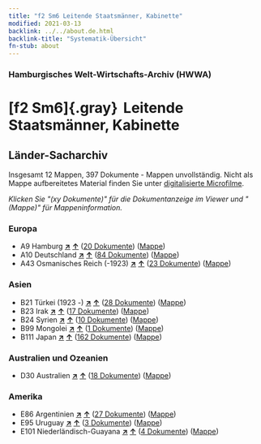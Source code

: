 ```yaml
---
title: "f2 Sm6 Leitende Staatsmänner, Kabinette"
modified: 2021-03-13
backlink: ../../about.de.html
backlink-title: "Systematik-Übersicht"
fn-stub: about
---
```


### Hamburgisches Welt-Wirtschafts-Archiv (HWWA)

# [f2 Sm6]{.gray}&#8201; Leitende Staatsmänner, Kabinette&#160; 







## Länder-Sacharchiv




Insgesamt 12 Mappen, 397 Dokumente - Mappen unvollständig.
Nicht als Mappe aufbereitetes Material finden Sie unter [digitalisierte Microfilme](/film/h1_sh.de.html).

_Klicken Sie "(xy Dokumente)" für die Dokumentanzeige im Viewer und "(Mappe)" für Mappeninformation._




### Europa

- A9 Hamburg [**&nearr;**](../../../geo/i/140905/about.de.html "Hamburg (alle Mappen)") [**&uarr;**](../../../geo/about.de.html#A9 "Ländersystematik") (<a href="https://pm20.zbw.eu/iiifview/folder/sh/140905,144292" title="über: Hamburg : Leitende Staatsmänner, Kabinette" target="_blank">20 Dokumente</a>) ([Mappe](../../../../folder/sh/1409xx/140905/1442xx/144292/about.de.html))
- A10 Deutschland [**&nearr;**](../../../geo/i/126128/about.de.html "Deutschland (alle Mappen)") [**&uarr;**](../../../geo/about.de.html#A10 "Ländersystematik") (<a href="https://pm20.zbw.eu/iiifview/folder/sh/126128,144292" title="über: Deutschland : Leitende Staatsmänner, Kabinette" target="_blank">84 Dokumente</a>) ([Mappe](../../../../folder/sh/1261xx/126128/1442xx/144292/about.de.html))
- A43 Osmanisches Reich (-1923) [**&nearr;**](../../../geo/i/141034/about.de.html "Osmanisches Reich (-1923) (alle Mappen)") [**&uarr;**](../../../geo/about.de.html#A43 "Ländersystematik") (<a href="https://pm20.zbw.eu/iiifview/folder/sh/141034,144292" title="über: Osmanisches Reich (-1923) : Leitende Staatsmänner, Kabinette" target="_blank">23 Dokumente</a>) ([Mappe](../../../../folder/sh/1410xx/141034/1442xx/144292/about.de.html))

### Asien

- B21 Türkei (1923 -) [**&nearr;**](../../../geo/i/141111/about.de.html "Türkei (1923 -) (alle Mappen)") [**&uarr;**](../../../geo/about.de.html#B21 "Ländersystematik") (<a href="https://pm20.zbw.eu/iiifview/folder/sh/141111,144292" title="über: Türkei (1923 -) : Leitende Staatsmänner, Kabinette" target="_blank">28 Dokumente</a>) ([Mappe](../../../../folder/sh/1411xx/141111/1442xx/144292/about.de.html))
- B23 Irak [**&nearr;**](../../../geo/i/141113/about.de.html "Irak (alle Mappen)") [**&uarr;**](../../../geo/about.de.html#B23 "Ländersystematik") (<a href="https://pm20.zbw.eu/iiifview/folder/sh/141113,144292" title="über: Irak : Leitende Staatsmänner, Kabinette" target="_blank">17 Dokumente</a>) ([Mappe](../../../../folder/sh/1411xx/141113/1442xx/144292/about.de.html))
- B24 Syrien [**&nearr;**](../../../geo/i/141114/about.de.html "Syrien (alle Mappen)") [**&uarr;**](../../../geo/about.de.html#B24 "Ländersystematik") (<a href="https://pm20.zbw.eu/iiifview/folder/sh/141114,144292" title="über: Syrien : Leitende Staatsmänner, Kabinette" target="_blank">10 Dokumente</a>) ([Mappe](../../../../folder/sh/1411xx/141114/1442xx/144292/about.de.html))
- B99 Mongolei [**&nearr;**](../../../geo/i/141261/about.de.html "Mongolei (alle Mappen)") [**&uarr;**](../../../geo/about.de.html#B99 "Ländersystematik") (<a href="https://pm20.zbw.eu/iiifview/folder/sh/141261,144292" title="über: Mongolei : Leitende Staatsmänner, Kabinette" target="_blank">1 Dokumente</a>) ([Mappe](../../../../folder/sh/1412xx/141261/1442xx/144292/about.de.html))
- B111 Japan [**&nearr;**](../../../geo/i/141272/about.de.html "Japan (alle Mappen)") [**&uarr;**](../../../geo/about.de.html#B111 "Ländersystematik") (<a href="https://pm20.zbw.eu/iiifview/folder/sh/141272,144292" title="über: Japan : Leitende Staatsmänner, Kabinette" target="_blank">162 Dokumente</a>) ([Mappe](../../../../folder/sh/1412xx/141272/1442xx/144292/about.de.html))

### Australien und Ozeanien

- D30 Australien [**&nearr;**](../../../geo/i/141621/about.de.html "Australien (alle Mappen)") [**&uarr;**](../../../geo/about.de.html#D30 "Ländersystematik") (<a href="https://pm20.zbw.eu/iiifview/folder/sh/141621,144292" title="über: Australien : Leitende Staatsmänner, Kabinette" target="_blank">18 Dokumente</a>) ([Mappe](../../../../folder/sh/1416xx/141621/1442xx/144292/about.de.html))

### Amerika

- E86 Argentinien [**&nearr;**](../../../geo/i/141692/about.de.html "Argentinien (alle Mappen)") [**&uarr;**](../../../geo/about.de.html#E86 "Ländersystematik") (<a href="https://pm20.zbw.eu/iiifview/folder/sh/141692,144292" title="über: Argentinien : Leitende Staatsmänner, Kabinette" target="_blank">27 Dokumente</a>) ([Mappe](../../../../folder/sh/1416xx/141692/1442xx/144292/about.de.html))
- E95 Uruguay [**&nearr;**](../../../geo/i/141695/about.de.html "Uruguay (alle Mappen)") [**&uarr;**](../../../geo/about.de.html#E95 "Ländersystematik") (<a href="https://pm20.zbw.eu/iiifview/folder/sh/141695,144292" title="über: Uruguay : Leitende Staatsmänner, Kabinette" target="_blank">3 Dokumente</a>) ([Mappe](../../../../folder/sh/1416xx/141695/1442xx/144292/about.de.html))
- E101 Niederländisch-Guayana [**&nearr;**](../../../geo/i/141699/about.de.html "Niederländisch-Guayana (alle Mappen)") [**&uarr;**](../../../geo/about.de.html#E101 "Ländersystematik") (<a href="https://pm20.zbw.eu/iiifview/folder/sh/141699,144292" title="über: Niederländisch-Guayana : Leitende Staatsmänner, Kabinette" target="_blank">4 Dokumente</a>) ([Mappe](../../../../folder/sh/1416xx/141699/1442xx/144292/about.de.html))









